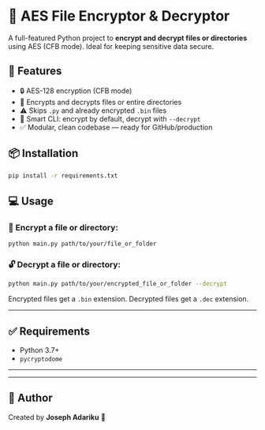 # 🔐 AES File Encryptor & Decryptor

A full-featured Python project to **encrypt and decrypt files or directories** using AES (CFB mode). Ideal for keeping sensitive data secure.

## 🚀 Features

- 🔒 AES-128 encryption (CFB mode)
- 📁 Encrypts and decrypts files or entire directories
- ⚠️ Skips `.py` and already encrypted `.bin` files
- 🧠 Smart CLI: encrypt by default, decrypt with `--decrypt`
- ✅ Modular, clean codebase — ready for GitHub/production

## 📦 Installation

```bash
pip install -r requirements.txt
```

## 💻 Usage

### 🔐 Encrypt a file or directory:
```bash
python main.py path/to/your/file_or_folder
```

### 🔓 Decrypt a file or directory:
```bash
python main.py path/to/your/encrypted_file_or_folder --decrypt
```

Encrypted files get a `.bin` extension. Decrypted files get a `.dec` extension.

---

## ✅ Requirements

- Python 3.7+
- `pycryptodome`

---

---

## 👤 Author

Created by **Joseph Adariku** 🚀
